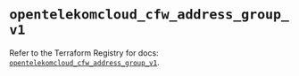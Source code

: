 # `opentelekomcloud_cfw_address_group_v1`

Refer to the Terraform Registry for docs: [`opentelekomcloud_cfw_address_group_v1`](https://registry.terraform.io/providers/opentelekomcloud/opentelekomcloud/1.36.46/docs/resources/cfw_address_group_v1).

